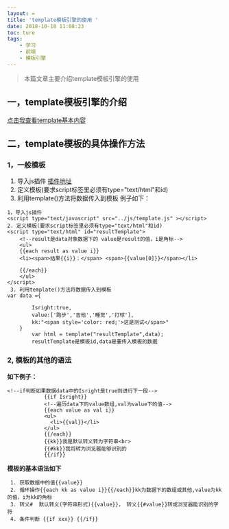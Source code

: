 ```yaml
---
layout: =
title: 'template模板引擎的使用 '
date: 2018-10-18 11:08:23
toc: ture
tags:
    - 学习
    - 前端
    - 模板引擎
---
```

> 本篇文章主要介绍template模板引擎的使用
<!-- more -->

## 一，template模板引擎的介绍

[点击我查看template基本内容](https://aui.github.io/art-template/zh-cn/docs/)

## 二，template模板的具体操作方法
### 1，一般模板
1. 导入js插件 [插件地址](https://unpkg.com/art-template@4.13.1/lib/template-web.js)
2. 定义模板(要求script标签里必须有type="text/html"和id)
3. 利用template()方法将数据传入到模板
例子如下：
```
1，导入js插件
<script type="text/javascript" src="../js/template.js" ></script>
2. 定义模板(要求script标签里必须有type="text/html"和id)
<script type="text/html" id="resultTemplate">	
    <!--result是data对象数据下的 value是result的值，i是角标-->
    <ul>
    {{each result as value i}}
    <li><span>结果{{i}}：</span> <span>{{value[0]}}</span></li>
    
    {{/each}}
    </ul>
</script>
 3. 利用template()方法将数据传入到模板  
var data ={
        
        Isright:true,
        value:['跑步','吉他','睡觉','打球'],
        kk:"<span style='color: red;'>这是测试</span>"
    }
        var html = template("resultTemplate",data);
        resultTemplate是模板id,data是要传入模板的数据
```
### 2, 模板的其他的语法
**如下例子：**
```
<!--if判断如果数据data中的Isright是true则进行下一段-->
			{{if Isright}}
			<!--遍历data下的value数组,val为value下的值-->
			{{each value as val i}}
			<ul>
			  <li>{{val}}</li>
			</ul>
			{{/each}}
			{{kk}}我是默认转义转为字符串<br>
			{{#kk}}我将转为浏览器能够识别的
			{{/if}}
```
**模板的基本语法如下**

```
 1. 获取数据中的值{{value}}
 2. 循环操作{{each kk as value i}}{{/each}}kk为数据下的数组或其他,value为kk的值，i为kk的角标
 3. 转义#  默认转义(字符串形式){{value}}， 转义{{#value}}转成浏览器能识别的字符
 4. 条件判断 {{if xxx}} {{/if}}
```